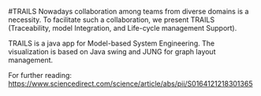 #TRAILS
Nowadays collaboration among teams from diverse domains is a necessity. To facilitate such a collaboration, we present TRAILS (Traceability, model Integration, and Life-cycle
management Support).

TRAILS is a java app for Model-based System Engineering. The visualization is based on Java swing and JUNG for graph layout management.

For further reading: https://www.sciencedirect.com/science/article/abs/pii/S0164121218301365
